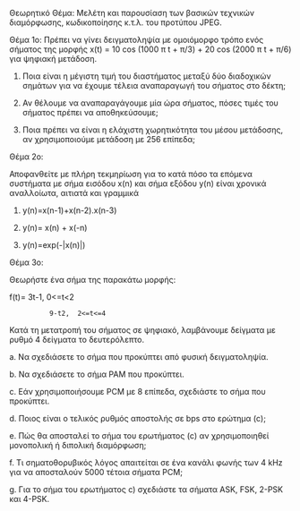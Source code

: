 Θεωρητικό Θέμα: Μελέτη και παρουσίαση των βασικών τεχνικών διαμόρφωσης, κωδικοποίησης κ.τ.λ. του προτύπου JPEG.



Θέμα 1ο: Πρέπει να γίνει δειγματοληψία με ομοιόμορφο τρόπο ενός σήματος της μορφής x(t) = 10 cos (1000 π t + π/3) + 20 cos (2000 π t + π/6)  για ψηφιακή μετάδοση.

1.	Ποια είναι η μέγιστη τιμή του διαστήματος μεταξύ δύο διαδοχικών σημάτων για να έχουμε τέλεια  αναπαραγωγή του σήματος στο δέκτη;

2.	Αν θέλουμε να αναπαραγάγουμε μία ώρα σήματος, πόσες τιμές του σήματος πρέπει να αποθηκεύσουμε;

3.	Ποια πρέπει να είναι η ελάχιστη χωρητικότητα του μέσου μετάδοσης, αν χρησιμοποιούμε μετάδοση με 256 επίπεδα;

Θέμα 2ο: 

Αποφανθείτε με πλήρη τεκμηρίωση για το κατά πόσο τα επόμενα συστήματα με σήμα εισόδου x(n) και σήμα εξόδου y(n) είναι χρονικά αναλλοίωτα, αιτιατά και γραμμικά 

1.	y(n)=x(n-1)+x(n-2).x(n-3)

2.	y(n)= x(n) + x(-n)
	
3.	y(n)=exp(-|x(n)|)

Θέμα 3ο: 

Θεωρήστε ένα σήμα της παρακάτω μορφής:

f(t)=         3t-1,   0<=t<2

              9-t2,  2<=t<=4

Κατά τη μετατροπή του σήματος σε ψηφιακό, λαμβάνουμε δείγματα με ρυθμό 4 δείγματα το δευτερόλεπτο.

a.	Να σχεδιάσετε το σήμα που προκύπτει από φυσική δειγματοληψία.

b.	Να σχεδιάσετε το σήμα ΡΑΜ που προκύπτει.

c.	Εάν χρησιμοποιήσουμε PCM με 8 επίπεδα, σχεδιάστε το σήμα που προκύπτει.

d.	Ποιος είναι ο τελικός ρυθμός αποστολής σε bps στο ερώτημα (c);

e.	Πώς θα αποσταλεί το σήμα του ερωτήματος (c) αν χρησιμοποιηθεί μονοπολική ή διπολική διαμόρφωση;

f.	Τι σηματοθορυβικός λόγος απαιτείται σε ένα κανάλι φωνής των 4 kHz για να αποσταλούν 5000 τέτοια σήματα PCM;

g.	Για το σήμα του ερωτήματος c) σχεδιάστε τα σήματα ASK, FSK, 2-PSK και 4-PSK.
